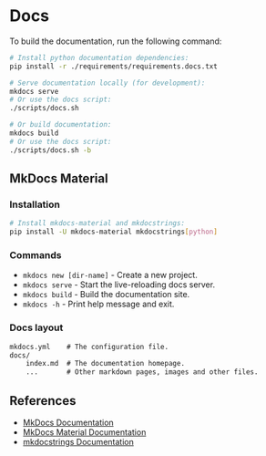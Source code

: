 # Docs

To build the documentation, run the following command:

```sh
# Install python documentation dependencies:
pip install -r ./requirements/requirements.docs.txt

# Serve documentation locally (for development):
mkdocs serve
# Or use the docs script:
./scripts/docs.sh

# Or build documentation:
mkdocs build
# Or use the docs script:
./scripts/docs.sh -b
```

## MkDocs Material

### Installation

```sh
# Install mkdocs-material and mkdocstrings:
pip install -U mkdocs-material mkdocstrings[python]
```

### Commands

- `mkdocs new [dir-name]` - Create a new project.
- `mkdocs serve` - Start the live-reloading docs server.
- `mkdocs build` - Build the documentation site.
- `mkdocs -h` - Print help message and exit.

### Docs layout

```txt
mkdocs.yml    # The configuration file.
docs/
    index.md  # The documentation homepage.
    ...       # Other markdown pages, images and other files.
```

## References

- [MkDocs Documentation](https://www.mkdocs.org)
- [MkDocs Material Documentation](https://squidfunk.github.io/mkdocs-material)
- [mkdocstrings Documentation](https://mkdocstrings.github.io)
